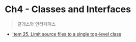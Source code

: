 # Ch4 - Classes and Interfaces
> 클래스와 인터페이스 

- [Item 25. Limit source files to a single top-level class](https://kodakyung.github.io/2019/01/27/old-post-EffectiveJava-2019-01-27-Java-Limit-source-files-to-a-single-top-level-class/)
